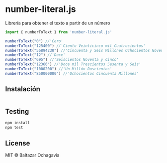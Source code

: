 # number-literal.js

Librería para obtener el texto a partir de un número


```js
import { numberToText } from 'number-literal.js'

numberToText("0") //'Cero'
numberToText("125400") //'Ciento Veinticinco mil Cuatrocientos'
numberToText("56894230") //'Cincuenta y Seis Millones Ochocientos Noventa y Cuatro mil Doscientos Treinta'
numberToText("12") //'Doce'
numberToText("695") //'Seiscientos Noventa y Cinco'
numberToText("12366") //'Doce mil Trescientos Sesenta y Seis'
numberToText("1000200") //'Un Millón Doscientos'
numberToText("850000000") //'Ochocientos Cincuenta Millones'
```

## Instalación

```bash

```

## Testing

```bash
npm install
npm test
```

## License

MIT © Baltazar Ochagavía
